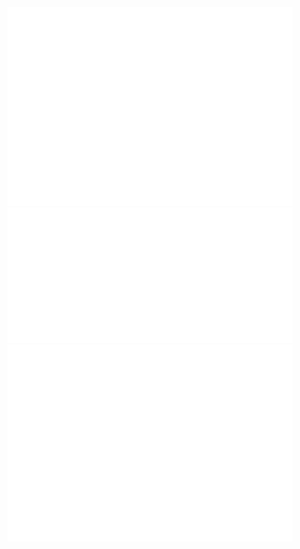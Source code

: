 ![Main Metrics](./github-metrics.svg)
![Recent-activity](./metrics.plugin.activity.svg)
![Full-year GitHub Calendar](./metrics.plugin.isocalendar.fullyear.svg)
